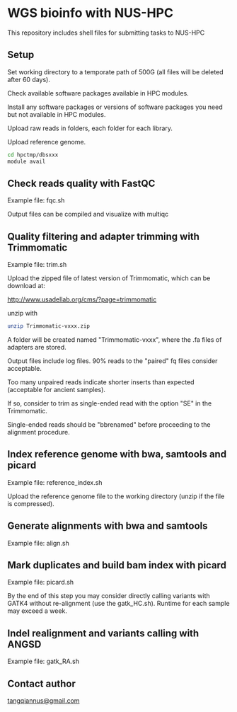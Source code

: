 # WGS bioinfo with NUS-HPC

This repository includes shell files for submitting tasks to NUS-HPC


## Setup

Set working directory to a temporate path of 500G (all files will be deleted after 60 days).

Check available software packages available in HPC modules.

Install any software packages or versions of software packages you need but not available in HPC modules.

Upload raw reads in folders, each folder for each library.

Upload reference genome.

```bash
cd hpctmp/dbsxxx
module avail
```


## Check reads quality with FastQC

Example file: fqc.sh

Output files can be compiled and visualize with multiqc


## Quality filtering and adapter trimming with Trimmomatic

Example file: trim.sh

Upload the zipped file of latest version of Trimmomatic, which can be download at:

http://www.usadellab.org/cms/?page=trimmomatic

unzip with

```bash
unzip Trimmomatic-vxxx.zip
```

A folder will be created named "Trimmomatic-vxxx", where the .fa files of adapters are stored.

Output files include log files. 90% reads to the "paired" fq files consider acceptable. 

Too many unpaired reads indicate shorter inserts than expected (acceptable for ancient samples).

If so, consider to trim as single-ended read with the option "SE" in the Trimmomatic.

Single-ended reads should be "bbrenamed" before proceeding to the alignment procedure.


## Index reference genome with bwa, samtools and picard 

Example file: reference_index.sh

Upload the reference genome file to the working directory (unzip if the file is compressed).


## Generate alignments with bwa and samtools

Example file: align.sh


## Mark duplicates and build bam index with picard

Example file: picard.sh

By the end of this step you may consider directly calling variants with GATK4 without re-alignment (use the gatk_HC.sh). Runtime for each sample may exceed a week. 


## Indel realignment and variants calling with ANGSD

Example file: gatk_RA.sh


## Contact author

tangqiannus@gmail.com

